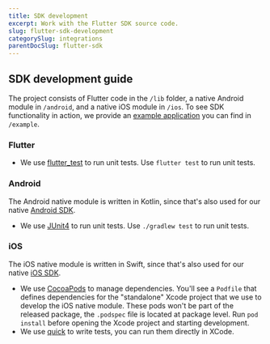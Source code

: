 ```yaml
---
title: SDK development
excerpt: Work with the Flutter SDK source code.
slug: flutter-sdk-development
categorySlug: integrations
parentDocSlug: flutter-sdk
---
```


## SDK development guide

The project consists of Flutter code in the `/lib` folder, a native Android module in `/android`, and a native iOS module in `/ios`. To see SDK functionality in action, we provide an [example application](https://documentation.bloomreach.com/engagement/docs/flutter-sdk-example-app) you can find in `/example`.

### Flutter

* We use [flutter_test](https://api.flutter.dev/flutter/flutter_test/flutter_test-library.html) to run unit tests. Use `flutter test` to run unit tests.

### Android

The Android native module is written in Kotlin, since that's also used for our native [Android SDK](https://documentation.bloomreach.com/engagement/docs/android-sdk).

* We use [JUnit4](https://junit.org/junit4/) to run unit tests. Use `./gradlew test` to run unit tests.

### iOS

The iOS native module is written in Swift, since that's also used for our native [iOS SDK](https://documentation.bloomreach.com/engagement/docs/ios-sdk).

* We use [CocoaPods](https://cocoapods.org/) to manage dependencies. You'll see a `Podfile` that defines dependencies for the "standalone" Xcode project that we use to develop the iOS native module. These pods won't be part of the released package, the `.podspec` file is located at package level. Run `pod install` before opening the Xcode project and starting development.
* We use [quick](https://github.com/Quick/Quick) to write tests, you can run them directly in XCode.
